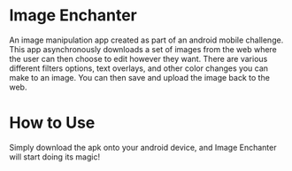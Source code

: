 # Image Enchanter
An image manipulation app created as part of an android mobile challenge. This app asynchronously downloads a set of images from the web where the user can then 
choose to edit however they want. There are various different filters options, text overlays, and other color changes you can make to an image. You can then save
and upload the image back to the web.

# How to Use
Simply download the apk onto your android device, and Image Enchanter will start doing its magic!
